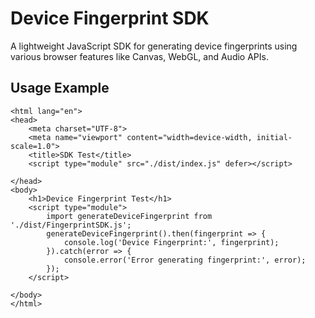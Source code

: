 # Device Fingerprint SDK

A lightweight JavaScript SDK for generating device fingerprints using various browser features like Canvas, WebGL, and Audio APIs.

## Usage Example

```<!DOCTYPE html>
<html lang="en">
<head>
    <meta charset="UTF-8">
    <meta name="viewport" content="width=device-width, initial-scale=1.0">
    <title>SDK Test</title>
    <script type="module" src="./dist/index.js" defer></script>

</head>
<body>
    <h1>Device Fingerprint Test</h1>
    <script type="module">
        import generateDeviceFingerprint from './dist/FingerprintSDK.js';
        generateDeviceFingerprint().then(fingerprint => {
            console.log('Device Fingerprint:', fingerprint);
        }).catch(error => {
            console.error('Error generating fingerprint:', error);
        });
    </script>
    
</body>
</html>
```

